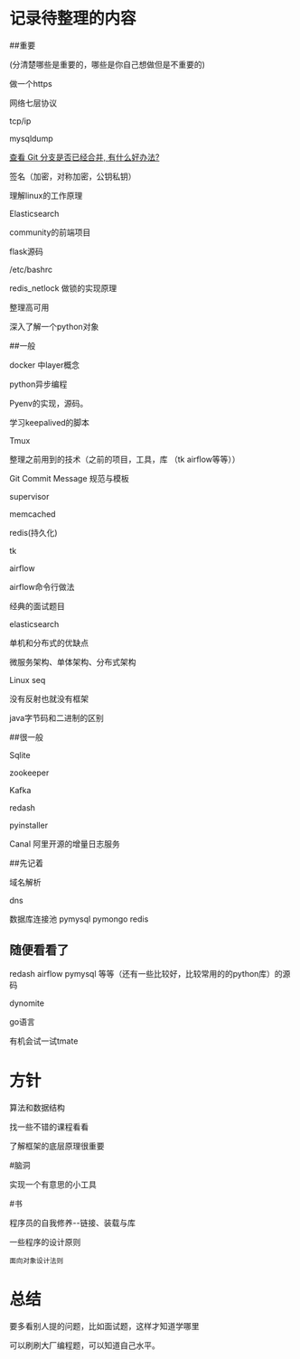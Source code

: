 # 记录待整理的内容

##重要

(分清楚哪些是重要的，哪些是你自己想做但是不重要的)

做一个https

网络七层协议

tcp/ip

mysqldump

[查看 Git 分支是否已经合并, 有什么好办法?](https://segmentfault.com/q/1010000000464961)

签名（加密，对称加密，公钥私钥）

理解linux的工作原理

Elasticsearch

community的前端项目

flask源码

/etc/bashrc

redis_netlock 做锁的实现原理

整理高可用

深入了解一个python对象

##一般

docker 中layer概念

python异步编程

Pyenv的实现，源码。

学习keepalived的脚本

Tmux 

整理之前用到的技术（之前的项目，工具，库 （tk airflow等等））

Git Commit Message 规范与模板

supervisor

memcached

redis(持久化)

tk

airflow

airflow命令行做法

经典的面试题目

elasticsearch

单机和分布式的优缺点

微服务架构、单体架构、分布式架构

Linux  seq 

没有反射也就没有框架

java字节码和二进制的区别

##很一般

Sqlite

zookeeper

Kafka

redash

pyinstaller

Canal 阿里开源的增量日志服务

##先记着

域名解析

dns

数据库连接池 pymysql  pymongo  redis



## 随便看看了

redash  airflow pymysql 等等（还有一些比较好，比较常用的的python库）的源码

dynomite

go语言

有机会试一试tmate



# 方针

算法和数据结构

找一些不错的课程看看

了解框架的底层原理很重要



#脑洞

实现一个有意思的小工具



#书



 程序员的自我修养--链接、装载与库

一些程序的设计原则

```
面向对象设计法则
```





# 总结

要多看别人提的问题，比如面试题，这样才知道学哪里

可以刷刷大厂编程题，可以知道自己水平。